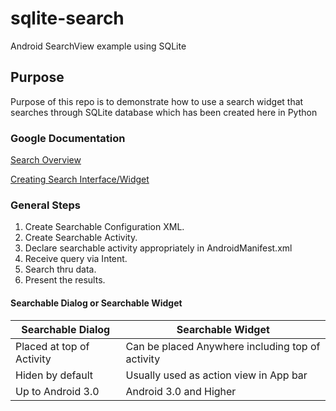 # sqlite-search
Android SearchView example using SQLite
## Purpose
Purpose of this repo is to demonstrate how to use a search widget that searches through SQLite database which has been
created here in Python

### Google Documentation

[Search Overview](https://developer.android.com/guide/topics/search/index.html)

[Creating Search Interface/Widget](https://developer.android.com/guide/topics/search/search-dialog.html)

### General Steps
1. Create Searchable Configuration XML.
2. Create Searchable Activity.
3. Declare searchable activity appropriately in AndroidManifest.xml
4. Receive query via Intent.
5. Search thru data.
6. Present the results.

#### Searchable Dialog or Searchable Widget
Searchable Dialog | Searchable Widget
--- | ---
Placed at top of Activity | Can be placed Anywhere including top of activity
Hiden by default | Usually used as action view in App bar
Up to Android 3.0 | Android 3.0 and Higher

